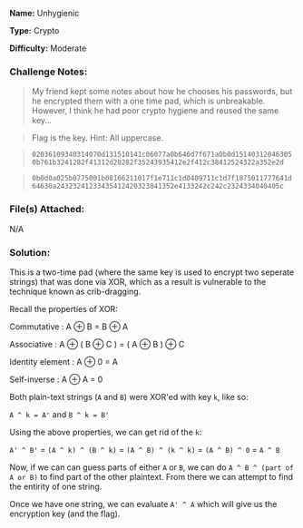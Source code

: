 **Name:** Unhygienic

**Type:** Crypto

**Difficulty:** Moderate

### Challenge Notes:
>My friend kept some notes about how he chooses his passwords, but he encrypted them with a one time pad, which is unbreakable. However, I think he had poor crypto hygiene and reused the same key...

>Flag is the key. Hint: All uppercase.

>`02036109340314070d131510141c06077a0b646d7f671a0b0d151403120463050b761b3241282f41312d20282f35243935412e2f412c38412524322a352e2d`

>`0b0d0a025b0775001b08166211017f1e711c1d0409711c1d7f1875011777641d64630a24323241233435412420323841352e4133242c242c2324334040405c`

### File(s) Attached:
N/A

### Solution:
This is a two-time pad (where the same key is used to encrypt two seperate strings) that was done via XOR, which as a result is vulnerable to the technique known as crib-dragging.

Recall the properties of XOR:

Commutative : A ⊕ B = B ⊕ A

Associative : A ⊕ ( B ⊕ C ) = ( A ⊕ B ) ⊕ C

Identity element : A ⊕ 0 = A

Self-inverse : A ⊕ A = 0

Both plain-text strings (`A` and `B`) were XOR'ed with key `k`, like so:

`A ^ k = A'` and `B ^ k = B'`

Using the above properties, we can get rid of the `k`:

`A' ^ B'` = `(A ^ k) ^ (B ^ k)` = `(A ^ B) ^ (k ^ k)` = `(A ^ B) ^ 0` = `A ^ B`

Now, if we can can guess parts of either `A` or `B`, we can do `A ^ B ^ (part of A or B)` to find part of the other plaintext. From there we can attempt to find the entirity of one string.

Once we have one string, we can evaluate `A' ^ A` which will give us the encryption key (and the flag).